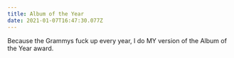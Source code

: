 ```yaml
---
title: Album of the Year
date: 2021-01-07T16:47:30.077Z
---
```


Because the Grammys fuck up every year, I do MY version of the Album of the Year award.